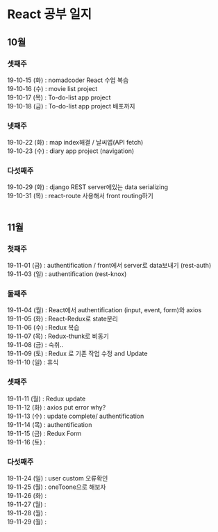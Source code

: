 # React 공부 일지
## 10월
### 셋째주
19-10-15 (화) : nomadcoder React 수업 복습</br>
19-10-16 (수) : movie list project</br>
19-10-17 (목) : To-do-list app project</br>
19-10-18 (금) : To-do-list app project 배포까지</br>
### 넷째주
19-10-22 (화) : map index해결 / 날씨앱(API fetch)</br>
19-10-23 (수) : diary app project (navigation)<br/>
### 다섯째주
19-10-29 (화) : django REST server에있는 data serializing<br/> 
19-10-31 (목) : react-route 사용해서 front routing하기
<br/><br/>
## 11월
### 첫째주
19-11-01 (금) : authentification / front에서 server로 data보내기 (rest-auth)<br/>
19-11-03 (일) : authentification (rest-knox)<br/>
### 둘째주
19-11-04 (월) : React에서 authentification (input, event, form)와 axios<br/>
19-11-05 (화) : React-Redux로 state분리<br/>
19-11-06 (수) : Redux 복습<br/>
19-11-07 (목) : Redux-thunk로 비동기<br/>
19-11-08 (금) : 숙취..<br/>
19-11-09 (토) : Redux 로 기존 작업 수정 and Update<br/>
19-11-10 (일) : 휴식
### 셋째주
19-11-11 (월) : Redux update<br>
19-11-12 (화) : axios put error why?<br>
19-11-13 (수) : update complete/ authentification<br>
19-11-14 (목) : authentification <br>
19-11-15 (금) : Redux Form<br>
19-11-16 (토) : <br>

### 다섯째주
19-11-24 (일) : user custom 오류확인<br>
19-11-25 (월) : oneToone으로 해보자<br>
19-11-26 (화) : <br>
19-11-27 (월) : <br>
19-11-28 (월) : <br>
19-11-29 (월) : <br>
